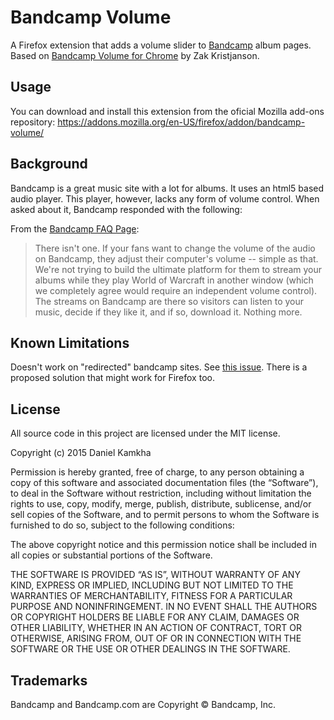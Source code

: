 # Bandcamp Volume

A Firefox extension that adds a volume slider to [Bandcamp](http://www.bandcamp.com) album pages. Based on [Bandcamp Volume for Chrome](https://github.com/ubercow/bandcamp_volume) by Zak Kristjanson.


## Usage
You can download and install this extension from the oficial Mozilla add-ons repository: https://addons.mozilla.org/en-US/firefox/addon/bandcamp-volume/

## Background
Bandcamp is a great music site with a lot for albums. It uses an html5 based audio player. This player, however, lacks any form of volume control. When asked about it, Bandcamp responded with the following:

From the [Bandcamp FAQ Page](http://bandcamp.com/faq#volume):
> There isn't one. If your fans want to change the volume of the audio on Bandcamp, they adjust their computer's volume -- simple as that. We're not trying to build the ultimate platform for them to stream your albums while they play World of Warcraft in another window (which we completely agree would require an independent volume control). The streams on Bandcamp are there so visitors can listen to your music, decide if they like it, and if so, download it. Nothing more.

## Known Limitations
Doesn't work on "redirected" bandcamp sites. See [this issue](https://github.com/ubercow/bandcamp_volume/issues/2). There is a proposed solution that might work for Firefox too.

## License
All source code in this project are licensed under the MIT license.

Copyright (c) 2015 Daniel Kamkha

Permission is hereby granted, free of charge, to any person obtaining a copy
of this software and associated documentation files (the “Software”), to deal
in the Software without restriction, including without limitation the rights
to use, copy, modify, merge, publish, distribute, sublicense, and/or sell
copies of the Software, and to permit persons to whom the Software is
furnished to do so, subject to the following conditions:

The above copyright notice and this permission notice shall be included in
all copies or substantial portions of the Software.

THE SOFTWARE IS PROVIDED “AS IS”, WITHOUT WARRANTY OF ANY KIND, EXPRESS OR
IMPLIED, INCLUDING BUT NOT LIMITED TO THE WARRANTIES OF MERCHANTABILITY,
FITNESS FOR A PARTICULAR PURPOSE AND NONINFRINGEMENT. IN NO EVENT SHALL THE
AUTHORS OR COPYRIGHT HOLDERS BE LIABLE FOR ANY CLAIM, DAMAGES OR OTHER
LIABILITY, WHETHER IN AN ACTION OF CONTRACT, TORT OR OTHERWISE, ARISING FROM,
OUT OF OR IN CONNECTION WITH THE SOFTWARE OR THE USE OR OTHER DEALINGS IN
THE SOFTWARE.

## Trademarks
Bandcamp and Bandcamp.com are Copyright © Bandcamp, Inc.
